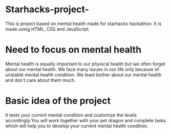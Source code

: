 # Starhacks-project-
This is project based on mental health made for starhacks hackathon. It is made using HTML, CSS and JavaScript. 
# Need to focus on mental health
Mental health is equally important to our physical health but we often forget about our mental health. We face many issues in our life only because of unstable mental health condition. We least bother about our mental health and don't care about them much.
# Basic idea of the project
It tests your current mental condition and customize the levels accordingly.You will work together with your pet dragon and complete tasks which will help you to develop your current mental health condition.
